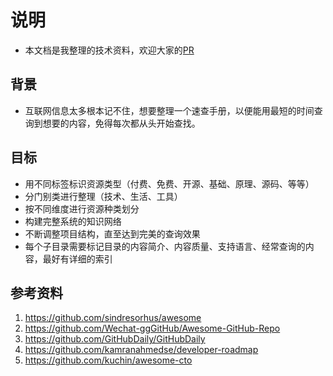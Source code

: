 # 说明

- 本文档是我整理的技术资料，欢迎大家的[PR](https://github.com/geekeryy/awesome/pulls)

## 背景
- 互联网信息太多根本记不住，想要整理一个速查手册，以便能用最短的时间查询到想要的内容，免得每次都从头开始查找。

## 目标
- 用不同标签标识资源类型（付费、免费、开源、基础、原理、源码、等等）
- 分门别类进行整理（技术、生活、工具）
- 按不同维度进行资源种类划分
- 构建完整系统的知识网络
- 不断调整项目结构，直至达到完美的查询效果
- 每个子目录需要标记目录的内容简介、内容质量、支持语言、经常查询的内容，最好有详细的索引

## 参考资料
1. https://github.com/sindresorhus/awesome
2. https://github.com/Wechat-ggGitHub/Awesome-GitHub-Repo
3. https://github.com/GitHubDaily/GitHubDaily
4. https://github.com/kamranahmedse/developer-roadmap
5. https://github.com/kuchin/awesome-cto